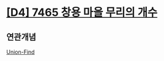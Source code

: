 # [[D4] 7465 창용 마을 무리의 개수](https://swexpertacademy.com/main/talk/solvingClub/problemSubmitHistory.do?contestProbId=AWngfZVa9XwDFAQU&solveclubId=AZCW2rDqGb4DFAUC&problemBoxTitle=%EA%B7%B8%EB%9E%98%ED%94%84+I&problemBoxCnt=4&probBoxId=AZHZSx86mzMDFAQP)

## 연관개념
[Union-Find](https://github.com/amazingchawon/TIL/blob/master/Algorithm/Union-Find.md)